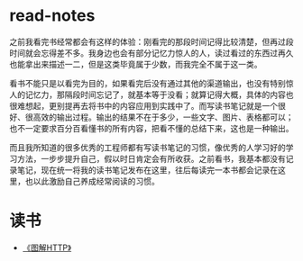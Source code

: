 # read-notes
之前我看完书经常都会有这样的体验：刚看完的那段时间记得比较清楚，但再过段时间就会忘得差不多。我身边也会有部分记忆力惊人的人，读过看过的东西过再久也能拿出来描述一二，但是这类毕竟属于少数，而我完全不属于这一类。

看书不能只是以看完为目的，如果看完后没有通过其他的渠道输出，也没有特别惊人的记忆力，那隔段时间忘记了，就基本等于没看；就算记得大概，具体的内容也很难想起，更别提再去将书中的内容应用到实践中了。而写读书笔记就是一个很好、很高效的输出过程。输出的结果不在于多少，一些文字、图片、表格都可以；也不一定要求百分百看懂书的所有内容，把看不懂的总结下来，这也是一种输出。

而且我所知道的很多优秀的工程师都有写读书笔记的习惯，像优秀的人学习好的学习方法，一步步提升自己，假以时日肯定会有所收获。之前看书，我基本都没有记录笔记，现在统一将我的读书笔记发布在这里，往后每读完一本书都会记录在这里，也以此激励自己养成经常阅读的习惯。

# 读书
* [《图解HTTP》](https://github.com/vedaAngie/read-notes/blob/master/book/%E5%9B%BE%E8%A7%A3HTTP.md)
